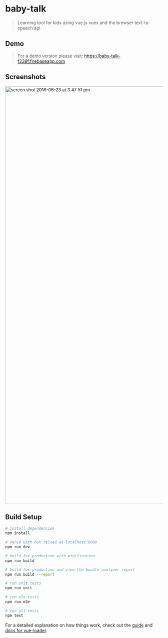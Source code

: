 # baby-talk

> Learning tool for kids using vue.js vuex and the browser text-to-speech api

## Demo

> For a demo version please visit: https://baby-talk-f238f.firebaseapp.com

## Screenshots

<img width="1332" alt="screen shot 2018-06-23 at 3 47 51 pm" src="https://user-images.githubusercontent.com/8376035/41813096-2c49838a-76fd-11e8-9f7f-a3fee5bd94ba.png">

## Build Setup

``` bash
# install dependencies
npm install

# serve with hot reload at localhost:8080
npm run dev

# build for production with minification
npm run build

# build for production and view the bundle analyzer report
npm run build --report

# run unit tests
npm run unit

# run e2e tests
npm run e2e

# run all tests
npm test
```

For a detailed explanation on how things work, check out the [guide](http://vuejs-templates.github.io/webpack/) and [docs for vue-loader](http://vuejs.github.io/vue-loader).

